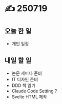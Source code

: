 # ✍️ 250719

## 오늘 한 일

* 개인 일정



## 내일 할 일

* 논문 세미나 준비
* IT 디자인 준비
* DDD 책 읽기
* Claude Code Setting ?
* Svelte HTML 제작
